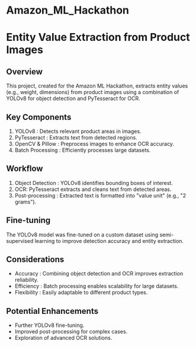 # Amazon_ML_Hackathon

# Entity Value Extraction from Product Images
## Overview
This project, created for the Amazon ML Hackathon, extracts entity values (e.g., weight, dimensions) from product images using a combination of YOLOv8 for object detection and PyTesseract for OCR.

## Key Components
1. YOLOv8 : Detects relevant product areas in images.
2. PyTesseract : Extracts text from detected regions.
3. OpenCV & Pillow : Preprocess images to enhance OCR accuracy.
4. Batch Processing : Efficiently processes large datasets.

## Workflow
1. Object Detection : YOLOv8 identifies bounding boxes of interest.
2. OCR: PyTesseract extracts and cleans text from detected areas.
3. Post-processing : Extracted text is formatted into "value unit" (e.g., "2 grams").

## Fine-tuning
The YOLOv8 model was fine-tuned on a custom dataset using semi-supervised learning to improve detection accuracy and entity extraction.

## Considerations
- Accuracy : Combining object detection and OCR improves extraction reliability.
- Efficiency : Batch processing enables scalability for large datasets.
- Flexibility : Easily adaptable to different product types.

## Potential Enhancements
- Further YOLOv8 fine-tuning.
- Improved post-processing for complex cases.
- Exploration of advanced OCR solutions.
